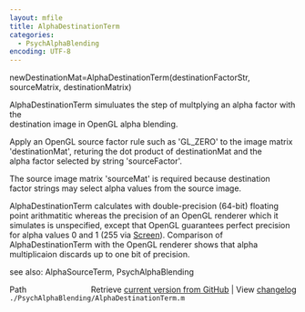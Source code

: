 ```yaml
---
layout: mfile
title: AlphaDestinationTerm
categories:
  - PsychAlphaBlending
encoding: UTF-8
---
```


newDestinationMat=AlphaDestinationTerm(destinationFactorStr, sourceMatrix, destinationMatrix)  

AlphaDestinationTerm simuluates the step of multplying an alpha factor with the  
destination image in OpenGL alpha blending.  

Apply an OpenGL source factor rule such as 'GL\_ZERO' to the image matrix  
'destinationMat', returing the dot product of destinationMat and the  
alpha factor selected by string 'sourceFactor'.  

The source image matrix 'sourceMat' is required because destination  
factor strings may select alpha values from the source image.  

AlphaDestinationTerm calculates with double-precision (64-bit) floating  
point arithmatitic whereas the precision of an OpenGL renderer which it  
simulates is unspecified, except that OpenGL guarantees perfect precision  
for alpha values 0 and 1 (255 via [Screen](/docs/Screen)).  Comparison of  
AlphaDestinationTerm with the OpenGL renderer shows that alpha  
multiplicaion discards up to one bit of precision.  

see also: AlphaSourceTerm, PsychAlphaBlending  


<div class="code_header" style="text-align:right;">
  <span style="float:left;">Path&nbsp;&nbsp;</span> <span class="counter">Retrieve <a href=
  "https://raw.github.com/Psychtoolbox-3/Psychtoolbox-3/beta/./PsychAlphaBlending/AlphaDestinationTerm.m">current version from GitHub</a> | View <a href=
  "https://github.com/Psychtoolbox-3/Psychtoolbox-3/commits/beta/./PsychAlphaBlending/AlphaDestinationTerm.m">changelog</a></span>
</div>
<div class="code">
  <code>./PsychAlphaBlending/AlphaDestinationTerm.m</code>
</div>
